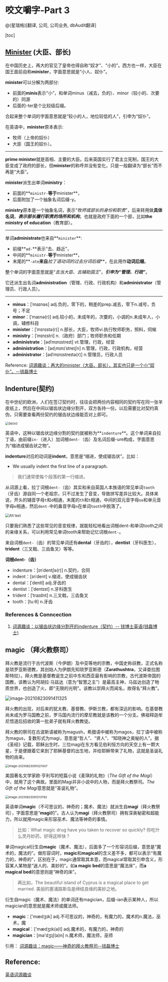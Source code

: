 # 咬文嚼字-Part 3 
@(星瑞格)[翻译, 公司, 公司业务, dbAudit翻译]

[toc]

 

## [Minister](https://mp.weixin.qq.com/s/YqjWyrjx1h9L0b62NYp6rg) (大臣、部长)

在中国历史上，再大的官见了皇帝也得自称“奴才”、“小的”。西方也一样，大臣在国王面前自称**minister**，字面意思就是“小人、奴仆”。

**minister**可以分解为两部分:

- 前面的**minis**表示“小”，和单词minus（减去，负的）、minor（较小的、次要的）同源
- 后面的-ter是个比较级后缀。

合起来整个单词的字面意思就是“较小的人，地位较低的人”，引申为“奴仆”。

在英语中，**minister**原本表示:

- 牧师（上帝的奴仆）
- 大臣（国王的奴仆）。



------------------



**prime minister**就是首相、主要的大臣。后来英国实行了君主立宪制，国王的大臣变成了政府的部长，但**minister**的称呼并没有变化，只是一般翻译为“部长”而不再是“大臣”。

**minister**派生出单词**ministry**：

- 前面的**`ministr-`**等于**minister**，
- 后面附加了一个抽象名词后缀-y。

**ministry**原本是一个抽象名词，表示“*牧师或部长的身份和职责*”，后来转用做**具体名词**，***表示部长履行职责的场所和机构***，也就是政府下面的一个部，比如**the ministry of education**（教育部）。



-------------------------



单词**administrate**也来自**`minister`**:

- 前缀**`ad-`**表示“去、趋近”，
- 中间的**`ministr-`**等于**minister**，
- 末尾的**`-ate`**来自***拉丁语动词的过去分词后缀***，在此用作**动词后缀**。

整个单词的字面意思就是“*去当大臣、去辅助国王*”，***引申为“管理、行政”***。

它还派生出名词**administration**（管理、行政、行政机构）和**administrator**（管理员、行政人员）。



------------------------

- **minus**：[ˈmaɪnəs] adj.负的，零下的，稍差的prep.减去，零下n.减号，负号；不足
- **minor**：[ˈmaɪnə(r)] adj.较小的，未成年的，次要的，小调的n.未成年人，小调，辅修科目
- **minister**：[ˈmɪnɪstə(r)] n.部长，大臣，牧师vi.执行牧师职务，照料，伺候
- **ministry**：[ˈmɪnɪstri] n.（政府）部门；牧师职务和任期
- **administrate**：[ədˈmɪnɪstreɪt] vt.管理，行政，经营
- **administration**：[ədˌmɪnɪˈstreɪʃn] n.管理，行政，行政机构，经营
- **administrator**：[ədˈmɪnɪstreɪtə(r)] n.管理员，行政人员



Reference: [词源趣谈：再大的minister（大臣、部长），其实也只是一个小“奴仆”。--钱磊博士](https://mp.weixin.qq.com/s/YqjWyrjx1h9L0b62NYp6rg)



## Indenture(契约)

在中世纪的欧洲，人们在签订契约时，往往会把两份内容相同的契约写在同一张羊皮纸上，然后在中间以锯齿状边缘分割开，双方各持一份。以后需要比对契约真伪，只需要查看两份契约的锯齿状边缘能否对上即可。

<img src="./images/1626241977079.png" alt="560x0" style="zoom:67%;" />







英语中，这种以锯齿状边缘分割的契约就被称为**`indenture`**。这个单词来自拉丁语，由前缀`in-`（进入）加词根`dent-`（齿）及名词后缀-ure构成，字面意思为“缩进成锯齿状之物”。


**indenture**对应的动词是**indent**，意思是“缩进，使成锯齿状”。比如：
- We usually indent the first line of a paragraph.
> 我们通常使每个段落的第一行缩进。


从词源上看，拉丁词根`dent-`（齿）其实和来自英国人本族语的常见单词`tooth`（牙齿）源自同一个老祖宗，只不过发生了音变，导致拼写差异比较大。具体来说，开头的辅音字母`t`和`d`相通，末尾的`th`和`t`相通，中间的双元音字母`oo`和单元音字母`e`相通，然后`dent-`中的鼻音字母`n`在单词`tooth`中脱落了。

<img src="./images/1626242667899.png" alt="Alt text" style="zoom:80%;" />





只要我们熟悉了这些常见的音变规律，就能轻松地看出词根dent-和单词tooth之间的亲缘关系，可以利用常见单词tooth来帮助记忆词根`dent-`。

来自词根`dent-`（齿）的常见单词还有**dental**（牙齿的），**dentist**（牙科医生），**trident**（三叉戟、三齿鱼叉）等等。


**词根dent-（齿）**

- indenture：[ɪnˈdentʃə(r)] n.契约，合同
- indent：[ɪnˈdent] v.缩进，使成锯齿状
- dental：[ˈdentl] adj.牙齿的
- dentist：[ˈdentɪst] n.牙科医生
- trident：[ˈtraɪdnt] n.三叉戟，三齿鱼叉
- tooth：[tuːθ] n.牙齿

### References & Conncection
1. [词源趣谈：以锯齿状边缘分割开的indenture（契约）-- 钱博士英语(钱磊博士)](https://mp.weixin.qq.com/s/UQMLNulL__EF6u6lqMuNDw)



## magic （拜火教祭司）



拜火教是流行于古代波斯（今伊朗）及中亚等地的宗教，中国史称祆教，正式名称是琐罗亚斯德教，其创始人为伊朗先知琐罗亚斯德（**Zarathushtra**，又译查拉图斯特拉）。拜火教是基督教诞生之前中东和西亚最有影响的宗教，古代波斯帝国的国教，该教认为阿胡拉·马兹达（意为“智慧之主”）是最高主神，马兹达创造了物质世界，也创造了火，即“无限的光明”。该教以崇拜火而闻名，故得名“拜火教”。

![image-20210823091411325](./images/image-20210823091411325.png)

拜火教的出现，对后来的犹太教、基督教、伊斯兰教，都有深远的影响。在基督教尚未成为罗马国教之前，罗马国内流行的摩尼教就是该教的一个分支。佛祖释迦牟尼悟道后招收的第一批弟子就有拜火教教徒。

拜火教的祭司在古波斯语被称为magush，希腊语中被称为magos，拉丁语中被称为magus，复数形式为magi，意思是“哲人”、“贤人”、“知晓神之奥秘的人”。据《圣经》记载，耶稣出生时，三位magi在东方看见伯利恒方向的天空上有一颗大星，于是便跟着它来到了耶稣基督的出生地，并给耶稣带来了礼物，这就是圣诞礼物的由来。

<img src="./images/image-20210823091327407.png" alt="image-20210823091327407" style="zoom:67%;" />

美国著名文学家欧·亨利写的短篇小说《麦琪的礼物》（*The Gift of the Magi*）中，就用了这个典故。里面的Magi并非小说中的人物，而是拜火教祭司。*The Gift of the Magi*意思就是“圣诞礼物”。

<img src="./images/image-20210823091213792.png" alt="image-20210823091213792" style="zoom:67%;" />

英语单词**magic**（不可思议的，神奇的；魔术、魔法）就派生自**magi**（拜火教祭司），字面意思是“**magi**的”。古人认为**magi**（拜火教祭司）拥有深奥秘密和超能力，所以就用magic来形容巫术、魔法等神奇的事情。

>  比如：What magic drug have you taken to recover so quickly? 你吃什么灵丹妙药，好得这样快？

单词magical衍生自**magic**（魔术、魔法），后面多了一个形容词后缀，意思是“魔术的，魔法的”。做形容词时，**magic**和**magical**的含义差不多，都可以表示“有魔力的，神奇的”，区别在于，magic通常取其本意，而magical常取其引申含义，形容某人某物是“迷人的、美妙的”。如**a magic bed**的意思是“魔法床”，而**a magical bed**的意思则是“神奇的床”。

>  再比如，The beautiful island of Cyprus is a magical place to get married. 美丽的塞浦路斯岛是缔结良缘的美妙之地。

衍生自magic（魔术、魔法）的单词还有magician，后缀-ian表示某种人，所以magician的意思就是魔术师或魔法师。

- **magic**：['mædʒɪk] adj.不可思议的，神奇的，有魔力的，魔术的n.魔法，巫术，魔
- **magical**：['mædʒɪk(ə)l] adj.魔术的，有魔力的，神奇的
- **magician**：[mə'dʒɪʃ(ə)n] n.魔术师，魔法师，巫师



引用： [词源趣谈：magic——神奇的拜火教祭司--钱磊博士](https://mp.weixin.qq.com/s/4U8Py1gjj_yIkYF4ujrqUQ)





## Reference:

[英语词源趣谈](https://mp.weixin.qq.com/mp/appmsgalbum?__biz=MzA4NTQ4NzIzNg==&action=getalbum&album_id=1297162942844207107&scene=173&from_msgid=2651803449&from_itemidx=1&count=3&nolastread=1#wechat_redirect)

